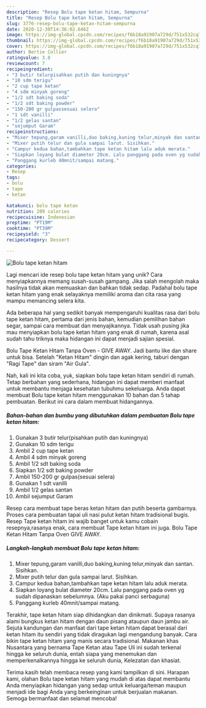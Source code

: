 ```yaml
---
description: "Resep Bolu tape ketan hitam, Sempurna"
title: "Resep Bolu tape ketan hitam, Sempurna"
slug: 3776-resep-bolu-tape-ketan-hitam-sempurna
date: 2020-12-30T14:36:02.646Z
image: https://img-global.cpcdn.com/recipes/f6b18a91907a729d/751x532cq70/bolu-tape-ketan-hitam-foto-resep-utama.jpg
thumbnail: https://img-global.cpcdn.com/recipes/f6b18a91907a729d/751x532cq70/bolu-tape-ketan-hitam-foto-resep-utama.jpg
cover: https://img-global.cpcdn.com/recipes/f6b18a91907a729d/751x532cq70/bolu-tape-ketan-hitam-foto-resep-utama.jpg
author: Bertie Collier
ratingvalue: 3.8
reviewcount: 7
recipeingredient:
- "3 butir telurpisahkan putih dan kuningnya"
- "10 sdm terigu"
- "2 cup tape ketan"
- "4 sdm minyak goreng"
- "1/2 sdt baking soda"
- "1/2 sdt baking powder"
- "150-200 gr gulpassesuai selera"
- "1 sdt vanilli"
- "1/2 gelas santan"
- "sejumput Garam"
recipeinstructions:
- "Mixer tepung,garam vanilli,duo baking,kuning telur,minyak dan santan. Sisihkan."
- "Mixer putih telur dan gula sampai larut. Sisihkan."
- "Campur kedua bahan,tambahkan tape ketan hitam lalu aduk merata."
- "Siapkan loyang bulat diameter 20cm. Lalu panggang pada oven yg sudah dipanaskan sebelumnya. (Aku pakai panci serbaguna)"
- "Panggang kurleb 40mnit/sampai matang."
categories:
- Resep
tags:
- bolu
- tape
- ketan

katakunci: bolu tape ketan 
nutrition: 209 calories
recipecuisine: Indonesian
preptime: "PT19M"
cooktime: "PT39M"
recipeyield: "3"
recipecategory: Dessert

---
```



![Bolu tape ketan hitam](https://img-global.cpcdn.com/recipes/f6b18a91907a729d/751x532cq70/bolu-tape-ketan-hitam-foto-resep-utama.jpg)

Lagi mencari ide resep bolu tape ketan hitam yang unik? Cara menyiapkannya memang susah-susah gampang. Jika salah mengolah maka hasilnya tidak akan memuaskan dan bahkan tidak sedap. Padahal bolu tape ketan hitam yang enak selayaknya memiliki aroma dan cita rasa yang mampu memancing selera kita.

Ada beberapa hal yang sedikit banyak mempengaruhi kualitas rasa dari bolu tape ketan hitam, pertama dari jenis bahan, kemudian pemilihan bahan segar, sampai cara membuat dan menyajikannya. Tidak usah pusing jika mau menyiapkan bolu tape ketan hitam yang enak di rumah, karena asal sudah tahu triknya maka hidangan ini dapat menjadi sajian spesial.

Bolu Tape Ketan Hitam Tanpa Oven - GIVE AWAY. Jadi bantu like dan share untuk bisa. Setelah &#34;Ketan Hitam&#34; dingin dan agak kering, taburi dengan &#34;Ragi Tape&#34; dan siram &#34;Air Gula&#34;.


Nah, kali ini kita coba, yuk, siapkan bolu tape ketan hitam sendiri di rumah. Tetap berbahan yang sederhana, hidangan ini dapat memberi manfaat untuk membantu menjaga kesehatan tubuhmu sekeluarga. Anda dapat membuat Bolu tape ketan hitam menggunakan 10 bahan dan 5 tahap pembuatan. Berikut ini cara dalam membuat hidangannya.

<!--inarticleads1-->

##### Bahan-bahan dan bumbu yang dibutuhkan dalam pembuatan Bolu tape ketan hitam:

1. Gunakan 3 butir telur(pisahkan putih dan kuningnya)
1. Gunakan 10 sdm terigu
1. Ambil 2 cup tape ketan
1. Ambil 4 sdm minyak goreng
1. Ambil 1/2 sdt baking soda
1. Siapkan 1/2 sdt baking powder
1. Ambil 150-200 gr gulpas(sesuai selera)
1. Gunakan 1 sdt vanilli
1. Ambil 1/2 gelas santan
1. Ambil sejumput Garam


Resep cara membuat tape beras ketan hitam dan putih beserta gambarnya. Proses cara pembuatan tapai uli nasi pulut ketan hitam tradisional bugis. Resep Tape ketan hitam ini wajib banget untuk kamu cobain resepnya,rasanya enak, cara membuat Tape ketan hitam ini juga. Bolu Tape Ketan Hitam Tanpa Oven GIVE AWAY. 

<!--inarticleads2-->

##### Langkah-langkah membuat Bolu tape ketan hitam:

1. Mixer tepung,garam vanilli,duo baking,kuning telur,minyak dan santan. Sisihkan.
1. Mixer putih telur dan gula sampai larut. Sisihkan.
1. Campur kedua bahan,tambahkan tape ketan hitam lalu aduk merata.
1. Siapkan loyang bulat diameter 20cm. Lalu panggang pada oven yg sudah dipanaskan sebelumnya. (Aku pakai panci serbaguna)
1. Panggang kurleb 40mnit/sampai matang.


Terakhir, tape ketan hitam siap dihidangkan dan dinikmati. Supaya rasanya alami bungkus ketan hitam dengan daun pisang ataupun daun jambu air. Sejuta kandungan dan manfaat dari tape ketan hitam dapat berasal dari ketan hitam itu sendiri yang tidak diragukan lagi mengandung banyak. Cara bikin tape ketan hitam yang manis secara tradisional. Makanan khas Nusantara yang bernama Tape Ketan atau Tape Uli ini sudah terkenal hingga ke seluruh dunia, entah siapa yang menemukan dan memperkenalkannya hingga ke seluruh dunia, Kelezatan dan khasiat. 

Terima kasih telah membaca resep yang kami tampilkan di sini. Harapan kami, olahan Bolu tape ketan hitam yang mudah di atas dapat membantu Anda menyiapkan hidangan yang sedap untuk keluarga/teman maupun menjadi ide bagi Anda yang berkeinginan untuk berjualan makanan. Semoga bermanfaat dan selamat mencoba!
